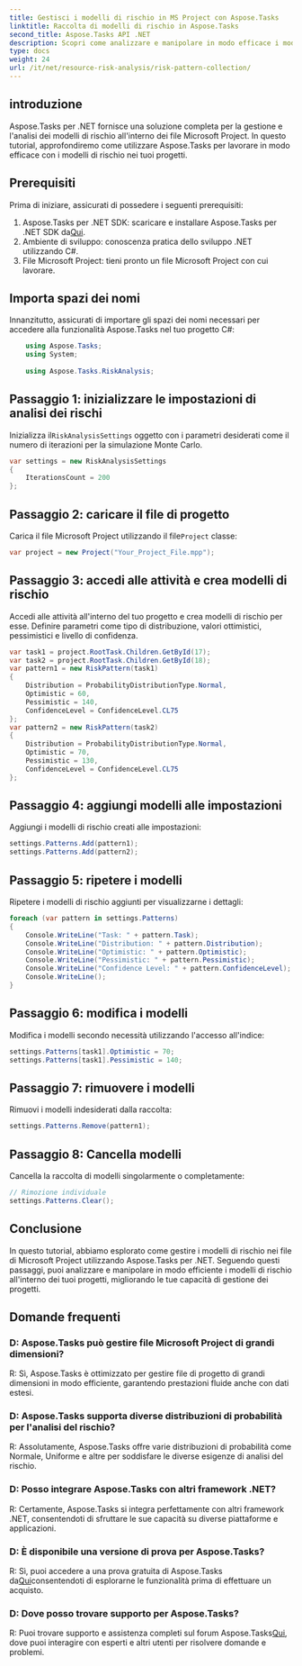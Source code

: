 ```yaml
---
title: Gestisci i modelli di rischio in MS Project con Aspose.Tasks
linktitle: Raccolta di modelli di rischio in Aspose.Tasks
second_title: Aspose.Tasks API .NET
description: Scopri come analizzare e manipolare in modo efficace i modelli di rischio nei file Microsoft Project utilizzando Aspose.Tasks per .NET.
type: docs
weight: 24
url: /it/net/resource-risk-analysis/risk-pattern-collection/
---
```

## introduzione
Aspose.Tasks per .NET fornisce una soluzione completa per la gestione e l'analisi dei modelli di rischio all'interno dei file Microsoft Project. In questo tutorial, approfondiremo come utilizzare Aspose.Tasks per lavorare in modo efficace con i modelli di rischio nei tuoi progetti.
## Prerequisiti
Prima di iniziare, assicurati di possedere i seguenti prerequisiti:
1.  Aspose.Tasks per .NET SDK: scaricare e installare Aspose.Tasks per .NET SDK da[Qui](https://releases.aspose.com/tasks/net/).
2. Ambiente di sviluppo: conoscenza pratica dello sviluppo .NET utilizzando C#.
3. File Microsoft Project: tieni pronto un file Microsoft Project con cui lavorare.

## Importa spazi dei nomi
Innanzitutto, assicurati di importare gli spazi dei nomi necessari per accedere alla funzionalità Aspose.Tasks nel tuo progetto C#:
```csharp
    using Aspose.Tasks;
    using System;
    
    using Aspose.Tasks.RiskAnalysis;
```
## Passaggio 1: inizializzare le impostazioni di analisi dei rischi
 Inizializza il`RiskAnalysisSettings` oggetto con i parametri desiderati come il numero di iterazioni per la simulazione Monte Carlo.
```csharp
var settings = new RiskAnalysisSettings
{
    IterationsCount = 200
};
```
## Passaggio 2: caricare il file di progetto
 Carica il file Microsoft Project utilizzando il file`Project` classe:
```csharp
var project = new Project("Your_Project_File.mpp");
```
## Passaggio 3: accedi alle attività e crea modelli di rischio
Accedi alle attività all'interno del tuo progetto e crea modelli di rischio per esse. Definire parametri come tipo di distribuzione, valori ottimistici, pessimistici e livello di confidenza.
```csharp
var task1 = project.RootTask.Children.GetById(17);
var task2 = project.RootTask.Children.GetById(18);
var pattern1 = new RiskPattern(task1)
{
    Distribution = ProbabilityDistributionType.Normal,
    Optimistic = 60,
    Pessimistic = 140,
    ConfidenceLevel = ConfidenceLevel.CL75
};
var pattern2 = new RiskPattern(task2)
{
    Distribution = ProbabilityDistributionType.Normal,
    Optimistic = 70,
    Pessimistic = 130,
    ConfidenceLevel = ConfidenceLevel.CL75
};
```
## Passaggio 4: aggiungi modelli alle impostazioni
Aggiungi i modelli di rischio creati alle impostazioni:
```csharp
settings.Patterns.Add(pattern1);
settings.Patterns.Add(pattern2);
```
## Passaggio 5: ripetere i modelli
Ripetere i modelli di rischio aggiunti per visualizzarne i dettagli:
```csharp
foreach (var pattern in settings.Patterns)
{
    Console.WriteLine("Task: " + pattern.Task);
    Console.WriteLine("Distribution: " + pattern.Distribution);
    Console.WriteLine("Optimistic: " + pattern.Optimistic);
    Console.WriteLine("Pessimistic: " + pattern.Pessimistic);
    Console.WriteLine("Confidence Level: " + pattern.ConfidenceLevel);
    Console.WriteLine();
}
```
## Passaggio 6: modifica i modelli
Modifica i modelli secondo necessità utilizzando l'accesso all'indice:
```csharp
settings.Patterns[task1].Optimistic = 70;
settings.Patterns[task1].Pessimistic = 140;
```
## Passaggio 7: rimuovere i modelli
Rimuovi i modelli indesiderati dalla raccolta:
```csharp
settings.Patterns.Remove(pattern1);
```
## Passaggio 8: Cancella modelli
Cancella la raccolta di modelli singolarmente o completamente:
```csharp
// Rimozione individuale
settings.Patterns.Clear();
```

## Conclusione
In questo tutorial, abbiamo esplorato come gestire i modelli di rischio nei file di Microsoft Project utilizzando Aspose.Tasks per .NET. Seguendo questi passaggi, puoi analizzare e manipolare in modo efficiente i modelli di rischio all'interno dei tuoi progetti, migliorando le tue capacità di gestione dei progetti.
## Domande frequenti
### D: Aspose.Tasks può gestire file Microsoft Project di grandi dimensioni?
R: Sì, Aspose.Tasks è ottimizzato per gestire file di progetto di grandi dimensioni in modo efficiente, garantendo prestazioni fluide anche con dati estesi.
### D: Aspose.Tasks supporta diverse distribuzioni di probabilità per l'analisi del rischio?
R: Assolutamente, Aspose.Tasks offre varie distribuzioni di probabilità come Normale, Uniforme e altre per soddisfare le diverse esigenze di analisi del rischio.
### D: Posso integrare Aspose.Tasks con altri framework .NET?
R: Certamente, Aspose.Tasks si integra perfettamente con altri framework .NET, consentendoti di sfruttare le sue capacità su diverse piattaforme e applicazioni.
### D: È disponibile una versione di prova per Aspose.Tasks?
 R: Sì, puoi accedere a una prova gratuita di Aspose.Tasks da[Qui](https://releases.aspose.com/)consentendoti di esplorarne le funzionalità prima di effettuare un acquisto.
### D: Dove posso trovare supporto per Aspose.Tasks?
 R: Puoi trovare supporto e assistenza completi sul forum Aspose.Tasks[Qui](https://forum.aspose.com/c/tasks/15), dove puoi interagire con esperti e altri utenti per risolvere domande e problemi.